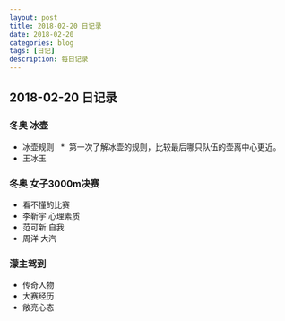 ```yaml
---
layout: post
title: 2018-02-20 日记录
date: 2018-02-20
categories: blog
tags: [日记]
description: 每日记录
---
```


## 2018-02-20 日记录

### 冬奥 冰壶


* 冰壶规则
       *  第一次了解冰壶的规则，比较最后哪只队伍的壶离中心更近。
* 王冰玉

### 冬奥 女子3000m决赛
* 看不懂的比赛
* 李靳宇 心理素质
* 范可新 自我
* 周洋 大汽

### 濛主驾到
* 传奇人物
* 大赛经历
* 敞亮心态
